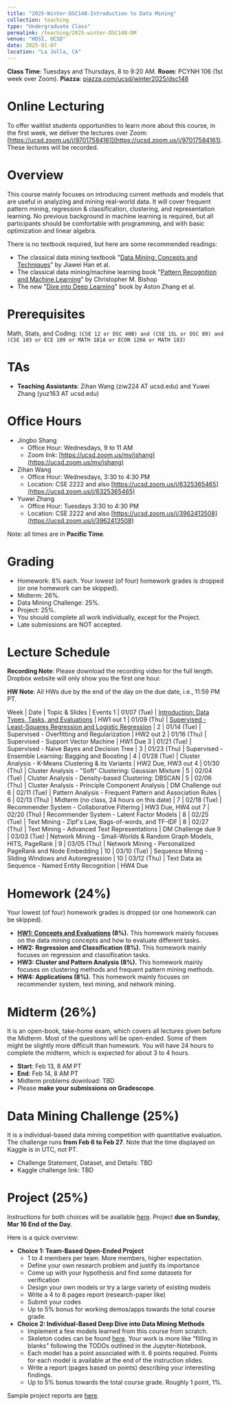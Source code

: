 ```yaml
---
title: "2025-Winter-DSC148-Introduction to Data Mining"
collection: teaching
type: "Undergraduate Class"
permalink: /teaching/2025-winter-DSC148-DM
venue: "HDSI, UCSD"
date: 2025-01-07
location: "La Jolla, CA"
---
```


**Class Time**: Tuesdays and Thursdays, 8 to 9:20 AM.  **Room**: PCYNH 106 (1st week over Zoom).  **Piazza**: [piazza.com/ucsd/winter2025/dsc148](https://piazza.com/ucsd/winter2025/dsc148)

Online Lecturing
======


To offer waitlist students opportunities to learn more about this course, in the first week, we deliver the lectures over Zoom: [https://ucsd.zoom.us/j/97017584161](https://ucsd.zoom.us/j/97017584161). These lectures will be recorded. 



Overview
======

This course mainly focuses on introducing current methods and models that are useful in analyzing and mining real-world data. It will cover frequent pattern mining, regression & classification, clustering, and representation learning. No previous background in machine learning is required, but all participants should be comfortable with programming, and with basic optimization and linear algebra. 

There is no textbook required, but here are some recommended readings:
- The classical data mining textbook "[Data Mining: Concepts and Techniques](https://books.google.com/books/about/Data_Mining_Concepts_and_Techniques.html?id=pQws07tdpjoC&source=kp_book_description)" by Jiawei Han et al.
- The classical data mining/machine learning book "[Pattern Recognition and Machine Learning](https://books.google.com/books/about/Pattern_Recognition_and_Machine_Learning.html?id=HL4HrgEACAAJ&source=kp_book_description)" by Christopher M. Bishop
- The new "[Dive into Deep Learning](https://d2l.ai/)" book by Aston Zhang et al.


Prerequisites
======

Math, Stats, and Coding: `(CSE 12 or DSC 40B) and (CSE 15L or DSC 80) and (CSE 103 or ECE 109 or MATH 181A or ECON 120A or MATH 183)`

TAs
======

- **Teaching Assistants**: Zihan Wang (ziw224 AT ucsd.edu) and Yuwei Zhang (yuz163 AT ucsd.edu)

Office Hours
======

- Jingbo Shang
    - Office Hour: Wednesdays, 9 to 11 AM
    - Zoom link: [https://ucsd.zoom.us/my/jshang](https://ucsd.zoom.us/my/jshang)
- Zihan Wang
    - Office Hour: Wednesdays, 3:30 to 4:30 PM
    - Location: CSE 2222 and also [https://ucsd.zoom.us/j/6325365465](https://ucsd.zoom.us/j/6325365465)
- Yuwei Zhang
    - Office Hour: Tuesdays 3:30 to 4:30 PM
    - Location: CSE 2222 and also [https://ucsd.zoom.us/j/3962413508](https://ucsd.zoom.us/j/3962413508)

Note: all times are in **Pacific Time**.

Grading
======

- Homework: 8% each. Your lowest (of four) homework grades is dropped (or one homework can be skipped).
- Midterm: 26%.
- Data Mining Challenge: 25%.
- Project: 25%.
- You should complete all work individually, except for the Project.
- Late submissions are NOT accepted.

Lecture Schedule
======

**Recording Note**: Please download the recording video for the full length. Dropbox website will only show you the first one hour.

**HW Note**: All HWs due by the end of the day on the due date, i.e., 11:59 PM PT. 

Week | Date        | Topic & Slides                                                  | Events
1    | 01/07 (Tue) | [Introduction: Data Types, Tasks, and Evaluations](https://www.dropbox.com/scl/fo/cq0rmpoxkyj2qm1jpmads/ABe-EvKDt7ZoGtiWQRpAPL4?rlkey=p1jiiav6ihe1vzy9ui7a4iw33&dl=0) | HW1 out
1    | 01/09 (Thu) | [Supervised - Least-Squares Regression and Logistic Regression](https://www.dropbox.com/scl/fo/rj1xmow4gysayl8o79gud/AOuHVGkfg2P7jkA8FuW3Qr0?rlkey=1c25fyjlhlq571jtmvw3yy7hj&dl=0) |
2    | 01/14 (Tue) | Supervised - Overfitting and Regularization | HW2 out
2    | 01/16 (Thu) | Supervised - Support Vector Machine | HW1 Due
3    | 01/21 (Tue) | Supervised - Naive Bayes and Decision Tree |
3    | 01/23 (Thu) | Supervised - Ensemble Learning: Bagging and Boosting | 
4    | 01/28 (Tue) | Cluster Analysis - K-Means Clustering & its Variants | HW2 Due, HW3 out
4    | 01/30 (Thu) | Cluster Analysis - "Soft" Clustering: Gaussian Mixture |
5    | 02/04 (Tue) | Cluster Analysis - Density-based Clustering: DBSCAN |
5    | 02/06 (Thu) | Cluster Analysis - Principle Component Analysis | DM Challenge out
6    | 02/11 (Tue) | Pattern Analysis - Frequent Pattern and Association Rules |
6    | 02/13 (Thu) | Midterm (no class, 24 hours on this date) |
7    | 02/18 (Tue) | Recommender System - Collaborative Filtering | HW3 Due, HW4 out
7    | 02/20 (Thu) | Recommender System - Latent Factor Models |
8    | 02/25 (Tue) | Text Mining - Zipf's Law, Bags-of-words, and TF-IDF |
8    | 02/27 (Thu) | Text Mining - Advanced Text Representations | DM Challenge due
9    | 03/03 (Tue) | Network Mining - Small-Worlds & Random Graph Models, HITS, PageRank | 
9    | 03/05 (Thu) | Network Mining - Personalized PageRank and Node Embedding |
10   | 03/10 (Tue) | Sequence Mining - Sliding Windows and Autoregression |
10   | 03/12 (Thu) | Text Data as Sequence - Named Entity Recognition | HW4 Due

Homework (24%)
======

Your lowest (of four) homework grades is dropped (or one homework can be skipped).

- **[HW1: Concepts and Evaluations](https://www.dropbox.com/scl/fi/o8a22l6wqiq697jqf3b65/DSC148_W25_HW1.pdf?rlkey=mfh0dvigmggfi8nebgojpittm&dl=0) (8%).** This homework mainly focuses on the data mining concepts and how to evaluate different tasks.
- **HW2: Regression and Classification (8%).** This homework mainly focuses on regression and classification tasks.
- **HW3: Cluster and Pattern Analysis (8%).** This homework mainly focuses on clustering methods and frequent pattern mining methods.
- **HW4: Applications (8%).** This homework mainly focuses on recommender system, text mining, and network mining.

Midterm (26%)
======

It is an open-book, take-home exam, which covers all lectures given before the Midterm. Most of the questions will be open-ended. Some of them might be slightly more difficult than homework. You will have 24 hours to complete the midterm, which is expected for about 3 to 4 hours.

- **Start**: Feb 13, 8 AM PT
- **End**: Feb 14, 8 AM PT
- Midterm problems download: TBD
- Please **make your submissions on Gradescope**.

Data Mining Challenge (25%)
======

It is a individual-based data mining competition with quantitative evaluation. The challenge runs **from Feb 6 to Feb 27**. Note that the time displayed on Kaggle is in UTC, not PT.

- Challenge Statement, Dataset, and Details: TBD
- Kaggle challenge link: TBD

Project (25%)
======

Instructions for both choices will be available [here](https://www.dropbox.com/s/aqkk6q6hjtpzwbq/Project%20Instructions.pdf?dl=0). Project **due on Sunday, Mar 16 End of the Day**.

Here is a quick overview:
- **Choice 1: Team-Based Open-Ended Project**
    - 1 to 4 members per team. More members, higher expectation.
    - Define your own research problem and justify its importance
    - Come up with your hypothesis and find some datasets for verification
    - Design your own models or try a large variety of existing models
    - Write a 4 to 8 pages report (research-paper like)
    - Submit your codes
    - Up to 5% bonus for working demos/apps towards the total course grade.
- **Choice 2: Individual-Based Deep Dive into Data Mining Methods**
    - Implement a few models learned from this course from scratch.
    - Skeleton codes can be found [here](https://www.dropbox.com/sh/y5a5wvrysbl7mrd/AAARcWGHjlWRN9E-6B9H3KFCa?dl=0). Your work is more like "filling in blanks" following the TODOs outlined in the Jupyter-Notebook.
    - Each model has a point associated with it. 6 points required. Points for each model is available at the end of the instruction slides.
    - Write a report (pages based on points) describing your interesting findings.
    - Up to 5% bonus towards the total course grade. Roughly 1 point, 1%.

Sample project reports are [here](https://www.dropbox.com/sh/6h2x141rh6if95g/AABnk8dVw3SbbHIYadXsn7Hba?dl=0).